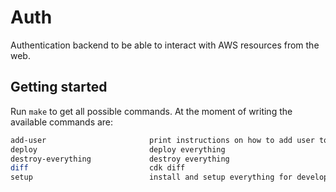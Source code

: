 # Auth

Authentication backend to be able to interact with AWS resources from the web.

## Getting started

Run `make` to get all possible commands. At the moment of writing the available commands are:

```bash
add-user                       print instructions on how to add user to pool
deploy                         deploy everything
destroy-everything             destroy everything
diff                           cdk diff
setup                          install and setup everything for development
```
